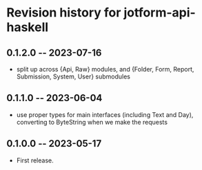# Revision history for jotform-api-haskell

## 0.1.2.0 -- 2023-07-16

* split up across {Api, Raw} modules, and {Folder, Form, Report,
  Submission, System, User} submodules

## 0.1.1.0 -- 2023-06-04

* use proper types for main interfaces (including Text and Day), converting to
  ByteString when we make the requests

## 0.1.0.0 -- 2023-05-17

* First release.
